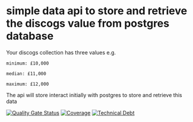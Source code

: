 # simple data api to store and retrieve the discogs value from postgres database

Your discogs collection has three values e.g.

    minimum: £10,000
    
    median: £11,000
    
    maximum: £12,000
    
The api will store interact initially with postgres to store and retrieve this data


[![Quality Gate Status](https://sonarcloud.io/api/project_badges/measure?project=mcmikeyy_spring-vanilla-discogs-data-api&metric=alert_status)](https://sonarcloud.io/dashboard?id=mcmikeyy_spring-vanilla-discogs-data-api)
[![Coverage](https://sonarcloud.io/api/project_badges/measure?project=mcmikeyy_spring-vanilla-discogs-data-api&metric=coverage)](https://sonarcloud.io/dashboard?id=mcmikeyy_spring-vanilla-discogs-data-api)
[![Technical Debt](https://sonarcloud.io/api/project_badges/measure?project=mcmikeyy_spring-vanilla-discogs-data-api&metric=sqale_index)](https://sonarcloud.io/dashboard?id=mcmikeyy_spring-vanilla-discogs-data-api)
